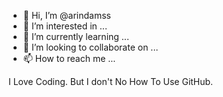 - 👋 Hi, I’m @arindamss
- 👀 I’m interested in ...
- 🌱 I’m currently learning ...
- 💞️ I’m looking to collaborate on ...
- 📫 How to reach me ...

<!---
arindamss/arindamss is a ✨ special ✨ repository because its `README.md` (this file) appears on your GitHub profile.
You can click the Preview link to take a look at your changes.
--->
<html>
  <title>
    Arindam Karmakar
  </title>
  <body>
    I Love Coding. But I don't No How To Use GitHub.
  </body>
</html>
  
